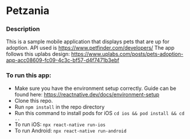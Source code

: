 # Petzania

### Description
This is a sample mobile application that displays pets that are up for adoption. API used is https://www.petfinder.com/developers/
The app follows this uplabs design: https://www.uplabs.com/posts/pets-adoption-app-acc08609-fc09-4c3c-bf57-d4f7471b3ebf

### To run this app:

- Make sure you have the environment setup correctly. Guide can be found here: https://reactnative.dev/docs/environment-setup
- Clone this repo.
- Run `npm install` in the repo directory
- Run this command to install pods for iOS `cd ios && pod install && cd ..`
- To run iOS: `npx react-native run-ios`
- To run Android: `npx react-native run-android`
